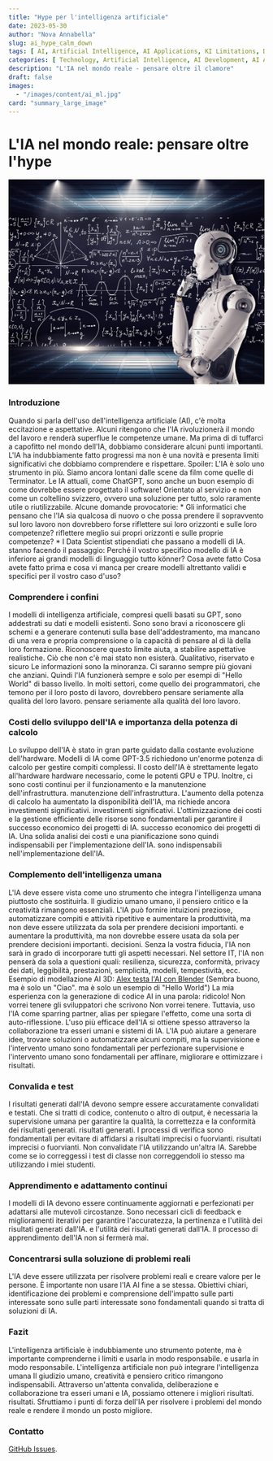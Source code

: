```yaml
---
title: "Hype per l'intelligenza artificiale"
date: 2023-05-30
author: "Nova Annabella"
slug: ai_hype_calm_down
tags: [ AI, Artificial Intelligence, AI Applications, KI Limitations, Development, Validation, Collaboration, Continuous Learning, Problem Solving ]
categories: [ Technology, Artificial Intelligence, AI Development, AI Applications ]
description: "L'IA nel mondo reale - pensare oltre il clamore"
draft: false
images:
  - "/images/content/ai_ml.jpg"
card: "summary_large_image"
---
```




# L'IA nel mondo reale: pensare oltre l'hype

[![ai_ml](/images/content/ai_ml.jpg)](https://en.wikipedia.org/wiki/Weak_artificial_intelligence)

### Introduzione

Quando si parla dell'uso dell'intelligenza artificiale (AI), c'è molta eccitazione e aspettative. Alcuni ritengono che
l'IA rivoluzionerà il mondo del lavoro e renderà superflue le competenze umane. Ma prima di di tuffarci a capofitto nel
mondo dell'IA, dobbiamo considerare alcuni punti importanti. L'IA ha indubbiamente fatto progressi ma non è una novità e
presenta limiti significativi che dobbiamo comprendere e rispettare. Spoiler: L'IA è solo uno strumento in più. Siamo
ancora lontani dalle scene da film come quelle di Terminator. Le IA attuali, come ChatGPT, sono anche un buon esempio di
come dovrebbe essere progettato il software! Orientato al servizio e non come un coltellino svizzero, ovvero una
soluzione per tutto, solo raramente utile o riutilizzabile. Alcune domande provocatorie: * Gli informatici che pensano
che l'IA sia qualcosa di nuovo o che possa prendere il sopravvento sul loro lavoro non dovrebbero forse riflettere sui
loro orizzonti e sulle loro competenze?  riflettere meglio sui propri orizzonti e sulle proprie competenze? * I Data
Scientist stipendiati che passano a modelli di IA.  stanno facendo il passaggio: Perché il vostro specifico modello di
IA è inferiore ai grandi modelli di linguaggio tutto könner? Cosa avete fatto  Cosa avete fatto prima e cosa vi manca
per creare modelli altrettanto validi e specifici per il vostro caso d'uso?

### Comprendere i confini

I modelli di intelligenza artificiale, compresi quelli basati su GPT, sono addestrati su dati e modelli esistenti. Sono
sono bravi a riconoscere gli schemi e a generare contenuti sulla base dell'addestramento, ma mancano di una vera e
propria comprensione o la capacità di pensare al di là della loro formazione. Riconoscere questo limite aiuta, a
stabilire aspettative realistiche. Ciò che non c'è mai stato non esisterà. Qualitativo, riservato e sicuro Le
informazioni sono la minoranza. Ci saranno sempre più giovani che anziani. Quindi l'IA funzionerà sempre e solo per
esempi di "Hello World" di basso livello. In molti settori, come quello dei programmatori, che temono per il loro posto
di lavoro, dovrebbero pensare seriamente alla qualità del loro lavoro. pensare seriamente alla qualità del loro lavoro.

### Costi dello sviluppo dell'IA e importanza della potenza di calcolo

Lo sviluppo dell'IA è stato in gran parte guidato dalla costante evoluzione dell'hardware. Modelli di IA come GPT-3.5
richiedono un'enorme potenza di calcolo per gestire compiti complessi. Il costo dell'IA è strettamente legato
all'hardware hardware necessario, come le potenti GPU e TPU. Inoltre, ci sono costi continui per il funzionamento e la
manutenzione dell'infrastruttura. manutenzione dell'infrastruttura. L'aumento della potenza di calcolo ha aumentato la
disponibilità dell'IA, ma richiede ancora investimenti significativi. investimenti significativi. L'ottimizzazione dei
costi e la gestione efficiente delle risorse sono fondamentali per garantire il successo economico dei progetti di IA.
successo economico dei progetti di IA. Una solida analisi dei costi e una pianificazione sono quindi indispensabili per
l'implementazione dell'IA. sono indispensabili nell'implementazione dell'IA.

### Complemento dell'intelligenza umana

L'IA deve essere vista come uno strumento che integra l'intelligenza umana piuttosto che sostituirla. Il giudizio umano
umano, il pensiero critico e la creatività rimangono essenziali. L'IA può fornire intuizioni preziose, automatizzare
compiti e attività ripetitive e aumentare la produttività, ma non deve essere utilizzata da sola per prendere decisioni
importanti. e aumentare la produttività, ma non dovrebbe essere usata da sola per prendere decisioni importanti.
decisioni. Senza la vostra fiducia, l'IA non sarà in grado di incorporare tutti gli aspetti necessari. Nel settore IT,
l'IA non penserà da sola a questioni quali: resilienza, sicurezza, conformità, privacy dei dati, leggibilità,
prestazioni, semplicità, modelli, tempestività, ecc. Esempio di modellazione AI 3D: [Alex testa l'AI con
Blender](https://www.youtube.com/watch?v=x60zHw_z4NM&t=460s) (Sembra buono, ma è solo un "Ciao". ma è solo un esempio di
"Hello World") La mia esperienza con la generazione di codice AI in una parola: ridicolo! Non vorrei tenere gli
sviluppatori che scrivono Non vorrei tenere. Tuttavia, uso l'IA come sparring partner, alias per spiegare l'effetto,
come una sorta di auto-riflessione. L'uso più efficace dell'IA si ottiene spesso attraverso la collaborazione tra esseri
umani e sistemi di IA. L'IA può aiutare a generare idee, trovare soluzioni o automatizzare alcuni compiti, ma la
supervisione e l'intervento umano sono fondamentali per perfezionare supervisione e l'intervento umano sono fondamentali
per affinare, migliorare e ottimizzare i risultati.

### Convalida e test

I risultati generati dall'IA devono sempre essere accuratamente convalidati e testati. Che si tratti di codice,
contenuto o altro di output, è necessaria la supervisione umana per garantire la qualità, la correttezza e la conformità
dei risultati generati. risultati generati. I processi di verifica sono fondamentali per evitare di affidarsi a
risultati imprecisi o fuorvianti. risultati imprecisi o fuorvianti. Non convalidate l'IA utilizzando un'altra IA.
Sarebbe come se io correggessi i test di classe non correggendoli io stesso ma utilizzando i miei studenti.

### Apprendimento e adattamento continui

I modelli di IA devono essere continuamente aggiornati e perfezionati per adattarsi alle mutevoli circostanze. Sono
necessari cicli di feedback e miglioramenti iterativi per garantire l'accuratezza, la pertinenza e l'utilità dei
risultati generati dall'IA. e l'utilità dei risultati generati dall'IA. Il processo di apprendimento dell'IA non si
fermerà mai.

### Concentrarsi sulla soluzione di problemi reali

L'IA deve essere utilizzata per risolvere problemi reali e creare valore per le persone. È importante non usare l'IA AI
fine a se stessa. Obiettivi chiari, identificazione dei problemi e comprensione dell'impatto sulle parti interessate
sono sulle parti interessate sono fondamentali quando si tratta di soluzioni di IA.

### Fazit

L'intelligenza artificiale è indubbiamente uno strumento potente, ma è importante comprenderne i limiti e usarla in modo
responsabile. e usarla in modo responsabile. L'intelligenza artificiale non può integrare l'intelligenza umana Il
giudizio umano, creatività e pensiero critico rimangono indispensabili. Attraverso un'attenta convalida, deliberazione e
collaborazione tra esseri umani e IA, possiamo ottenere i migliori risultati. risultati. Sfruttiamo i punti di forza
dell'IA per risolvere i problemi del mondo reale e rendere il mondo un posto migliore.

### Contatto

[GitHub Issues](https://github.com/NovaAnnabella/the_unspoken/issues/new/choose).

